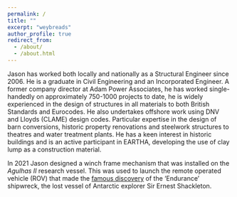 ```yaml
---
permalink: /
title: ""
excerpt: "weybreads"
author_profile: true
redirect_from: 
  - /about/
  - /about.html
---
```


Jason has worked both locally and nationally as a Structural Engineer since 2006. He is a graduate in Civil Engineering and an Incorporated Engineer. A former company director at Adam Power Associates, he has worked single-handedly on approximately 750-1000 projects to date, he is widely experienced in the design of structures in all materials to both British Standards and Eurocodes. He also undertakes offshore work using DNV and Lloyds (CLAME) design codes. Particular expertise in the design of barn conversions, historic property renovations and steelwork structures to theatres and water treatment plants.  He has a keen interest in historic buildings and is an active participant in EARTHA, developing the use of clay lump as a construction material.

In 2021 Jason designed a winch frame mechanism that was installed on the <em>Agulhas II</em> research vessel. This was used to launch the remote operated vehicle (ROV) that made the <a href="https://www.bbc.co.uk/news/science-environment-60662541">famous discovery</a> of the ‘Endurance’ shipwreck, the lost vessel of Antarctic explorer Sir Ernest Shackleton. 

